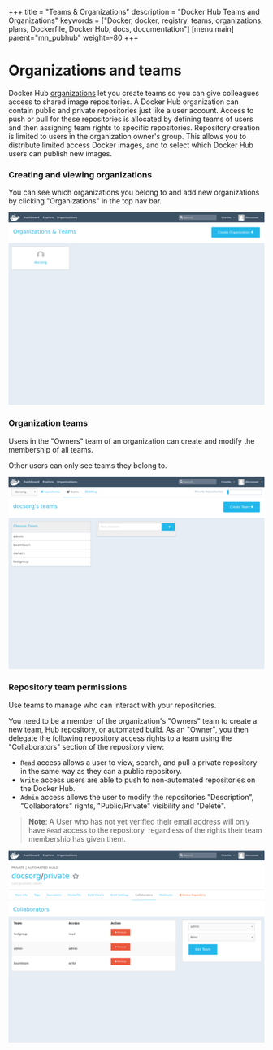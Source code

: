 +++
title = "Teams & Organizations"
description = "Docker Hub Teams and Organizations"
keywords = ["Docker, docker, registry, teams, organizations, plans, Dockerfile, Docker Hub, docs,  documentation"]
[menu.main]
parent="mn_pubhub"
weight=-80
+++

# Organizations and teams

Docker Hub [organizations](https://hub.docker.com/organizations/) let you
create teams so you can give colleagues access to shared image repositories.
A Docker Hub organization can contain public and private repositories just like
a user account.
Access to push or pull for these repositories is allocated by defining teams of users and then assigning team rights to specific repositories. Repository
creation is limited to users in the organization owner's group. This allows you
to distribute limited access Docker images, and to select which Docker Hub users
can publish new images.

### Creating and viewing organizations

You can see which organizations you belong to and add new organizations by clicking "Organizations" in the top nav bar.

![organizations](images/orgs.png)

### Organization teams

Users in the "Owners" team of an organization can create and modify the
membership of all teams.

Other users can only see teams they belong to.

![teams](images/groups.png)

### Repository team permissions

Use teams to manage who can interact with your repositories.

You need to be a member of the organization's "Owners" team to create a new team,
Hub repository, or automated build. As an "Owner", you then delegate the following
repository access rights to a team using the "Collaborators" section of the repository view:

- `Read` access allows a user to view, search, and pull a private repository in the same way as they can a public repository.
- `Write` access users are able to push to non-automated repositories on the Docker Hub.
- `Admin` access allows the user to modify the repositories "Description", "Collaborators" rights,
  "Public/Private" visibility and "Delete".

> **Note**: A User who has not yet verified their email address will only have
> `Read` access to the repository, regardless of the rights their team
> membership has given them.

![Organization repository collaborators](images/org-repo-collaborators.png)
